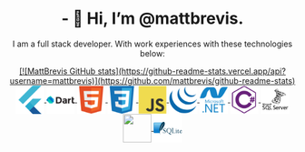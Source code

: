 <div align="center">    
    <h1> - 👋 Hi, I’m @mattbrevis.</h1>
    <p>I am a full stack developer. With work experiences with these technologies below: </p>
    <a href="https://github.com/mattbrevis">
 
<div style="display: inline_block">            
[![MattBrevis GitHub stats](https://github-readme-stats.vercel.app/api?username=mattbrevis)](https://github.com/mattbrevis/github-readme-stats)
     
</div>   
         <img align="center" height="50" width="50" src="https://raw.githubusercontent.com/devicons/devicon/1119b9f84c0290e0f0b38982099a2bd027a48bf1/icons/flutter/flutter-original.svg">  
         <img align="center" height="50" width="50" src="https://raw.githubusercontent.com/devicons/devicon/1119b9f84c0290e0f0b38982099a2bd027a48bf1/icons/dart/dart-original-wordmark.svg">              
         <img align="center" height="50" width="50" src="https://raw.githubusercontent.com/devicons/devicon/master/icons/html5/html5-original.svg">
         <img align="center" height="50" width="50" src="https://raw.githubusercontent.com/devicons/devicon/master/icons/css3/css3-original.svg">          
         <img align="center" height="50" width="50" src="https://raw.githubusercontent.com/devicons/devicon/1119b9f84c0290e0f0b38982099a2bd027a48bf1/icons/javascript/javascript-original.svg">  
         <img align="center" height="50" width="50" src="https://raw.githubusercontent.com/devicons/devicon/1119b9f84c0290e0f0b38982099a2bd027a48bf1/icons/jquery/jquery-original.svg">   
         <img align="center" height="50" width="50" src="https://raw.githubusercontent.com/devicons/devicon/1119b9f84c0290e0f0b38982099a2bd027a48bf1/icons/dot-net/dot-net-plain-wordmark.svg">   
         <img align="center" height="50" width="50" src="https://raw.githubusercontent.com/devicons/devicon/1119b9f84c0290e0f0b38982099a2bd027a48bf1/icons/csharp/csharp-line.svg">  
         <img align="center" height="50" width="50" src="https://raw.githubusercontent.com/devicons/devicon/1119b9f84c0290e0f0b38982099a2bd027a48bf1/icons/microsoftsqlserver/microsoftsqlserver-plain-wordmark.svg">           
         <img align="center" height="50" width="50" src="https://cdn.jsdelivr.net/gh/devicons/devicon/icons/mysql/mysql-original-wordmark.svg">       
         <img align="center" height="50" width="50" src="https://raw.githubusercontent.com/devicons/devicon/1119b9f84c0290e0f0b38982099a2bd027a48bf1/icons/sqlite/sqlite-original-wordmark.svg">       
</div>
 

